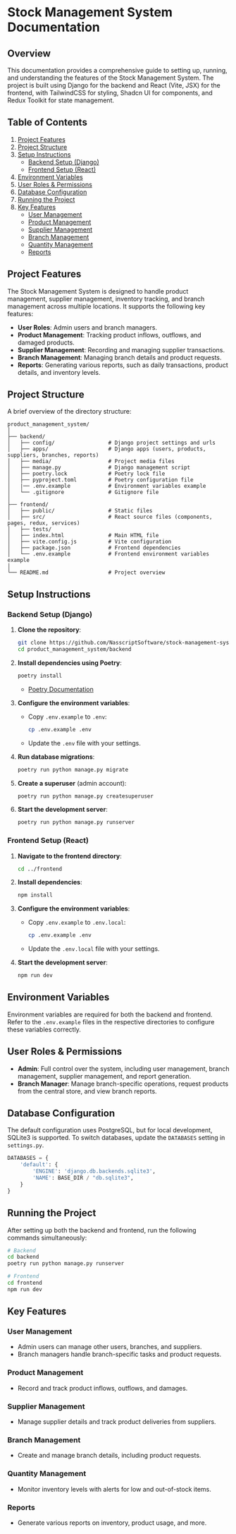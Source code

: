 # Stock Management System Documentation

## Overview
This documentation provides a comprehensive guide to setting up, running, and understanding the features of the Stock Management System. The project is built using Django for the backend and React (Vite, JSX) for the frontend, with TailwindCSS for styling, Shadcn UI for components, and Redux Toolkit for state management.

## Table of Contents
1. [Project Features](#project-features)
2. [Project Structure](#project-structure)
3. [Setup Instructions](#setup-instructions)
   - [Backend Setup (Django)](#backend-setup-django)
   - [Frontend Setup (React)](#frontend-setup-react)
4. [Environment Variables](#environment-variables)
5. [User Roles & Permissions](#user-roles--permissions)
6. [Database Configuration](#database-configuration)
7. [Running the Project](#running-the-project)
8. [Key Features](#key-features)
   - [User Management](#user-management)
   - [Product Management](#product-management)
   - [Supplier Management](#supplier-management)
   - [Branch Management](#branch-management)
   - [Quantity Management](#quantity-management)
   - [Reports](#reports)

## Project Features
The Stock Management System is designed to handle product management, supplier management, inventory tracking, and branch management across multiple locations. It supports the following key features:
- **User Roles**: Admin users and branch managers.
- **Product Management**: Tracking product inflows, outflows, and damaged products.
- **Supplier Management**: Recording and managing supplier transactions.
- **Branch Management**: Managing branch details and product requests.
- **Reports**: Generating various reports, such as daily transactions, product details, and inventory levels.

## Project Structure
A brief overview of the directory structure:
```
product_management_system/
│
├── backend/
│   ├── config/                 # Django project settings and urls
│   ├── apps/                   # Django apps (users, products, suppliers, branches, reports)
│   ├── media/                  # Project media files
│   ├── manage.py               # Django management script
│   ├── poetry.lock             # Poetry lock file
│   ├── pyproject.toml          # Poetry configuration file
│   |── .env.example            # Environment variables example
│   └── .gitignore              # Gitignore file
│
├── frontend/
│   ├── public/                 # Static files
│   ├── src/                    # React source files (components, pages, redux, services)
│   ├── tests/                  
│   ├── index.html              # Main HTML file
│   ├── vite.config.js          # Vite configuration
│   ├── package.json            # Frontend dependencies
│   └── .env.example            # Frontend environment variables example
│
└── README.md                   # Project overview
```

## Setup Instructions

### Backend Setup (Django)

1. **Clone the repository**:
   ```bash
   git clone https://github.com/NasscriptSoftware/stock-management-system-software.git
   cd product_management_system/backend
   ```

2. **Install dependencies using Poetry**:
   ```bash
   poetry install
   ```
   - [Poetry Documentation](https://python-poetry.org/docs/)

3. **Configure the environment variables**:
   - Copy `.env.example` to `.env`:
     ```bash
     cp .env.example .env
     ```
   - Update the `.env` file with your settings.

4. **Run database migrations**:
   ```bash
   poetry run python manage.py migrate
   ```

5. **Create a superuser** (admin account):
   ```bash
   poetry run python manage.py createsuperuser
   ```

6. **Start the development server**:
   ```bash
   poetry run python manage.py runserver
   ```

### Frontend Setup (React)

1. **Navigate to the frontend directory**:
   ```bash
   cd ../frontend
   ```

2. **Install dependencies**:
   ```bash
   npm install
   ```

3. **Configure the environment variables**:
   - Copy `.env.example` to `.env.local`:
     ```bash
     cp .env.example .env
     ```
   - Update the `.env.local` file with your settings.

4. **Start the development server**:
   ```bash
   npm run dev
   ```

## Environment Variables
Environment variables are required for both the backend and frontend. Refer to the `.env.example` files in the respective directories to configure these variables correctly.

## User Roles & Permissions
- **Admin**: Full control over the system, including user management, branch management, supplier management, and report generation.
- **Branch Manager**: Manage branch-specific operations, request products from the central store, and view branch reports.

## Database Configuration
The default configuration uses PostgreSQL, but for local development, SQLite3 is supported. To switch databases, update the `DATABASES` setting in `settings.py`.

```python
DATABASES = {
    'default': {
        'ENGINE': 'django.db.backends.sqlite3',
        'NAME': BASE_DIR / "db.sqlite3",
    }
}
```

## Running the Project
After setting up both the backend and frontend, run the following commands simultaneously:
```bash
# Backend
cd backend
poetry run python manage.py runserver

# Frontend
cd frontend
npm run dev
```

## Key Features

### User Management
- Admin users can manage other users, branches, and suppliers.
- Branch managers handle branch-specific tasks and product requests.

### Product Management
- Record and track product inflows, outflows, and damages.

### Supplier Management
- Manage supplier details and track product deliveries from suppliers.

### Branch Management
- Create and manage branch details, including product requests.

### Quantity Management
- Monitor inventory levels with alerts for low and out-of-stock items.

### Reports
- Generate various reports on inventory, product usage, and more.
